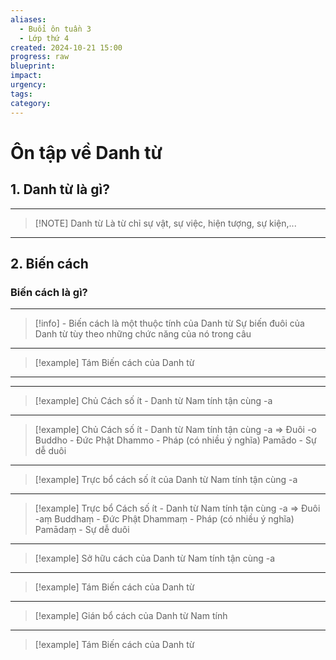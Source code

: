 ```yaml
---
aliases:
  - Buổi ôn tuần 3
  - Lớp thứ 4
created: 2024-10-21 15:00
progress: raw
blueprint: 
impact: 
urgency: 
tags: 
category:
---
```

# Ôn tập về Danh từ
## 1. Danh từ là gì?

---

> [!NOTE] Danh từ
> Là từ chỉ sự vật, sự việc, hiện tượng, sự kiện,...

---
## 2. Biến cách
### Biến cách là gì?

---
> [!info] - Biến cách là một thuộc tính của Danh từ
> Sự biến đuôi của Danh từ tùy theo những chức năng của nó trong câu

-- -
> [!example]
> Tám Biến cách của Danh từ

---

-- -
> [!example]
> Chủ Cách số ít - Danh từ Nam tính tận cùng -a

-- -
> [!example]
> Chủ Cách số ít - Danh từ Nam tính tận cùng -a => Đuôi -o
> Buddho - Đức Phật
> Dhammo - Pháp (có nhiều ý nghĩa)
> Pamādo - Sự dễ duôi

-- -
> [!example]
> Trực bổ cách số ít của Danh từ Nam tính tận cùng -a

-- -
> [!example]
> Trực bổ Cách số ít - Danh từ Nam tính tận cùng -a => Đuôi -aṃ
> Buddhaṃ - Đức Phật
> Dhammaṃ - Pháp (có nhiều ý nghĩa)
> Pamādaṃ - Sự dễ duôi


-- -
> [!example]
> Sở hữu cách của Danh từ Nam tính tận cùng -a

-- -
> [!example]
> Tám Biến cách của Danh từ

-- -
> [!example]
> Gián bổ cách của Danh từ Nam tính

-- -
> [!example]
> Tám Biến cách của Danh từ


   